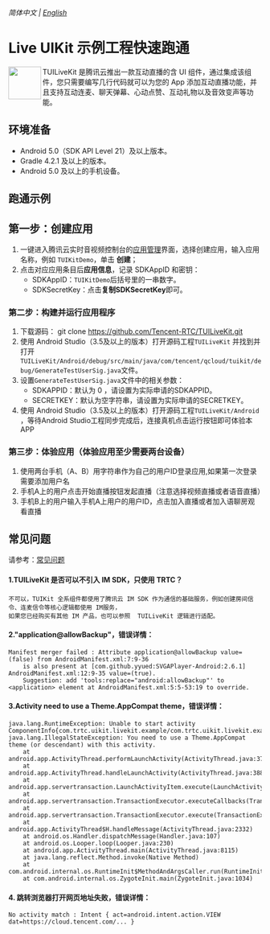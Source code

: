 _简体中文 | [English](README.md)_

# Live UIKit 示例工程快速跑通

<img src="https://qcloudimg.tencent-cloud.cn/raw/ec034fc6e4cf42cae579d32f5ab434a1.png" align="left" width=65 height=65>TUILiveKit 是腾讯云推出一款互动直播的含 UI 组件，通过集成该组件，您只需要编写几行代码就可以为您的 App 添加互动直播功能，并且支持互动连麦、聊天弹幕、心动点赞、互动礼物以及音效变声等功能。

## 环境准备

- Android 5.0（SDK API Level 21）及以上版本。
- Gradle 4.2.1 及以上的版本。
- Android 5.0 及以上的手机设备。

## 跑通示例

## 第一步：创建应用

1. 一键进入腾讯云实时音视频控制台的[应用管理](https://console.trtc.io/app)界面，选择创建应用，输入应用名称，例如 `TUIKitDemo`，单击 **创建**；
2. 点击对应应用条目后**应用信息**，记录 SDKAppID 和密钥：
   - SDKAppID：`TUIKitDemo`后括号里的一串数字。
   - SDKSecretKey：点击**复制SDKSecretKey**即可。
### 第二步：构建并运行应用程序
1. 下载源码：
   git clone https://github.com/Tencent-RTC/TUILiveKit.git
2. 使用 Android Studio（3.5及以上的版本）打开源码工程`TUILiveKit` 并找到并打开`TUILiveKit/Android/debug/src/main/java/com/tencent/qcloud/tuikit/debug/GenerateTestUserSig.java`文件。
3. 设置`GenerateTestUserSig.java`文件中的相关参数：
   <ul>
   <li>SDKAPPID：默认为 0 ，请设置为实际申请的SDKAPPID。</li>
   <li>SECRETKEY：默认为空字符串，请设置为实际申请的SECRETKEY。</li>
   </ul>
4. 使用 Android Studio（3.5及以上的版本）打开源码工程`TUILiveKit/Android `，等待Android Studio工程同步完成后，连接真机点击运行按钮即可体验本APP

### 第三步：体验应用（**体验应用至少需要两台设备**）
1. 使用两台手机（A、B）用字符串作为自己的用户ID登录应用,如果第一次登录需要添加用户名
2. 手机A上的用户点击开始直播按钮发起直播（注意选择视频直播或者语音直播）
3. 手机B上的用户输入手机A上用户的用户ID，点击加入直播或者加入语聊房观看直播

## 常见问题

请参考：[常见问题](https://trtc.io/zh/document/60043?platform=android&product=live&menulabel=uikit)

#### 1.TUILiveKit 是否可以不引入 IM SDK，只使用 TRTC？
```
不可以，TUIKit 全系组件都使用了腾讯云 IM SDK 作为通信的基础服务，例如创建房间信令、连麦信令等核心逻辑都使用 IM服务，
如果您已经购买有其他 IM 产品，也可以参照  TUILiveKit 逻辑进行适配。
```

#### 2."application@allowBackup"，错误详情：
```
Manifest merger failed : Attribute application@allowBackup value=(false) from AndroidManifest.xml:7:9-36
	is also present at [com.github.yyued:SVGAPlayer-Android:2.6.1] AndroidManifest.xml:12:9-35 value=(true).
	Suggestion: add 'tools:replace="android:allowBackup"' to <application> element at AndroidManifest.xml:5:5-53:19 to override.
```

#### 3.Activity need to use a Theme.AppCompat theme，错误详情：
```
java.lang.RuntimeException: Unable to start activity ComponentInfo{com.trtc.uikit.livekit.example/com.trtc.uikit.livekit.example.login.LoginActivity}: 
java.lang.IllegalStateException: You need to use a Theme.AppCompat theme (or descendant) with this activity.
	at android.app.ActivityThread.performLaunchActivity(ActivityThread.java:3730)
	at android.app.ActivityThread.handleLaunchActivity(ActivityThread.java:3885)
	at android.app.servertransaction.LaunchActivityItem.execute(LaunchActivityItem.java:101)
	at android.app.servertransaction.TransactionExecutor.executeCallbacks(TransactionExecutor.java:135)
	at android.app.servertransaction.TransactionExecutor.execute(TransactionExecutor.java:95)
	at android.app.ActivityThread$H.handleMessage(ActivityThread.java:2332)
	at android.os.Handler.dispatchMessage(Handler.java:107)
	at android.os.Looper.loop(Looper.java:230)
	at android.app.ActivityThread.main(ActivityThread.java:8115)
	at java.lang.reflect.Method.invoke(Native Method)
	at com.android.internal.os.RuntimeInit$MethodAndArgsCaller.run(RuntimeInit.java:526)
	at com.android.internal.os.ZygoteInit.main(ZygoteInit.java:1034)
```

#### 4. 跳转浏览器打开网页地址失败，错误详情：
```
No activity match : Intent { act=android.intent.action.VIEW dat=https://cloud.tencent.com/... }
```